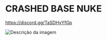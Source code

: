 # CRASHED BASE NUKE
https://discord.gg/TaSDHyYfGp

![Descrição da imagem]([oi](https://cdn.discordapp.com/attachments/1123275179196432444/1126560894957137951/base-crashed.gif))
